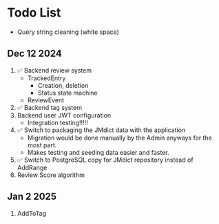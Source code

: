 # Todo List

- Query string cleaning (white space)

## Dec 12 2024

1. ✅ Backend review system
   - TrackedEntry
     - Creation, deletion
     - Status state machine
   - ReviewEvent
2. ✅ Backend tag system
3. Backend user JWT configuration
   - Integration testing!!!!!
4. ✅ Switch to packaging the JMdict data with the application
   - Migration would be done manually by the Admin anyways for the most part.
   - Makes testing and seeding data easier and faster.
5. ✅ Switch to PostgreSQL copy for JMdict repository instead of AddRange
6. Review Score algorithm

## Jan 2 2025

1. AddToTag